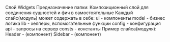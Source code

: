 Слой Widgets
Предназначение папки:
Композиционный слой для соединения сущностей и фич в самостоятельные
Каждый слайс(модуль) может содержать в себе:
ui - компоненты
model - бизнес логика
lib - хелперы, вспомогательные функции
config - конфигурация
api - запросы на сервер
consts - константы
Пример слайса(модуля):
Header - (компонент)
Sidebar - (компонент)